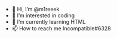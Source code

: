 - 👋 Hi, I’m @m1reeek
- 👀 I’m interested in coding
- 🌱 I’m currently learning HTML
- 📫 How to reach me Incompatible#6328

<!---
m1reeek/m1reeek is a ✨ special ✨ repository because its `README.md` (this file) appears on your GitHub profile.
You can click the Preview link to take a look at your changes.
--->
